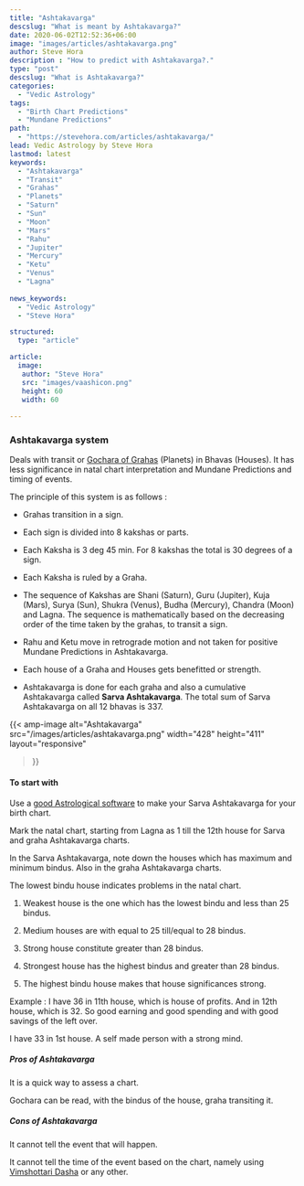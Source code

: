```yaml
---
title: "Ashtakavarga"
descslug: "What is meant by Ashtakavarga?"
date: 2020-06-02T12:52:36+06:00
image: "images/articles/ashtakavarga.png"
author: Steve Hora
description : "How to predict with Ashtakavarga?."
type: "post"
descslug: "What is Ashtakavarga?"
categories: 
  - "Vedic Astrology"
tags:
  - "Birth Chart Predictions"
  - "Mundane Predictions"
path:
  - "https://stevehora.com/articles/ashtakavarga/"
lead: Vedic Astrology by Steve Hora
lastmod: latest 
keywords:
  - "Ashtakavarga"
  - "Transit"
  - "Grahas"
  - "Planets"
  - "Saturn"
  - "Sun"
  - "Moon"
  - "Mars"
  - "Rahu"
  - "Jupiter"
  - "Mercury"
  - "Ketu"
  - "Venus"
  - "Lagna"
  
news_keywords:
  - "Vedic Astrology"
  - "Steve Hora"

structured:
  type: "article"

article:
  image:
   author: "Steve Hora"
   src: "images/vaashicon.png"
   height: 60
   width: 60
 
---
```


### Ashtakavarga system
Deals with transit or [Gochara of Grahas](https://www.wisdomlib.org/definition/gochara) (Planets) in Bhavas (Houses). It has less significance in natal chart interpretation and Mundane Predictions and timing of events.

The principle of this system is as follows :

* Grahas transition in a sign.

* Each sign is divided into 8 kakshas or parts.

* Each Kaksha is 3 deg 45 min. For 8 kakshas the total is 30 degrees of a sign.

* Each Kaksha is ruled by a Graha.

* The sequence of Kakshas are Shani (Saturn), Guru (Jupiter), Kuja (Mars), Surya (Sun), Shukra (Venus), Budha (Mercury), Chandra (Moon) and Lagna. The sequence is mathematically based on the decreasing order of the time taken by the grahas, to transit a sign.

* Rahu and Ketu move in retrograde motion and not taken for positive Mundane Predictions in Ashtakavarga.

* Each house of a Graha and Houses gets benefitted or strength.

* Ashtakavarga is done for each graha and also a cumulative Ashtakavarga called  **Sarva Ashtakavarga**. The total sum of Sarva Ashtakavarga on all 12 bhavas is 337.

{{< amp-image
  alt="Ashtakavarga"
  src="/images/articles/ashtakavarga.png"
  width="428"
  height="411"
  layout="responsive"
>}}


#### To start with

Use a [good Astrological software](https://jagannatha-hora.informer.com/8.0/) to make your Sarva Ashtakavarga for your birth chart.

Mark the natal chart, starting from Lagna as 1 till the 12th house for Sarva and graha Ashtakavarga charts.

In the Sarva Ashtakavarga, note down the houses which has maximum and minimum bindus. Also in the graha Ashtakavarga charts.

The lowest bindu house indicates problems in the natal chart.

1. Weakest house is the one which has the lowest bindu and less than 25 bindus.

2. Medium houses are with equal to 25 till/equal to 28 bindus.

3. Strong house constitute greater than 28 bindus.

4. Strongest house has the highest bindus and greater than 28 bindus.

5. The highest bindu house makes that house significances strong.

Example : I have 36 in 11th house, which is house of profits. And in 12th house, which is 32. So good earning and good spending and with good savings of the left over.

I have 33 in 1st house. A self made person with a strong mind.

##### Pros of Ashtakavarga

It is a quick way to assess a chart.

Gochara can be read, with the bindus of the house, graha transiting it.

##### Cons of Ashtakavarga

It cannot tell the event that will happen.

It cannot tell the time of the event based on the chart, namely using [Vimshottari Dasha](https://en.wikipedia.org/wiki/Dasha_(astrology)) or any other.
